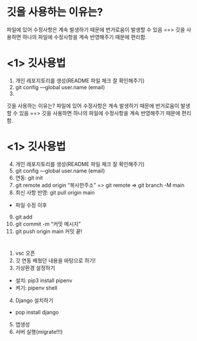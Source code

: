 # 깃을 사용하는 이유는?
파일에 있어 수정사항은 계속 발생하기 때문에 번거로움이 발생할 수 있음
==> 깃을 사용하면 하나의 파일에 수정사항을 계속 반영해주기 때문에 편리함.

# <1> 깃사용법
1.	개인 레포지토리를 생성(README 파일 체크 잘 확인해주기)
2.	git config —global user.name (email)
3.	
깃을 사용하는 이유는?
파일에 있어 수정사항은 계속 발생하기 때문에 번거로움이 발생할 수 있음
==> 깃을 사용하면 하나의 파일에 수정사항을 계속 반영해주기 때문에 편리함.

# <1> 깃사용법
4.	개인 레포지토리를 생성(README 파일 체크 잘 확인해주기)
5.	git config —global user.name (email)
6.	연동: git init
7.	git remote add origin “복사한주소” => git remote => git branch -M main
8.	최신 사항 반영: git pull origin main
- 파일 수정 이후
9. git add
10. git commit -m “커밋 메시지”
11. git push origin main
커밋 끝!

# <Django>
1. vsc 오픈
2. 깃 연동 배웠던 내용을 바탕으로 하기!
3. 가상환경 설정하기
 - 설치: pip3 install pipenv
 - 켜기: pipenv shell
4. Django 설치하기
 - pop install django
5. 앱생성
6. 서버 실행(migrate!!!)
